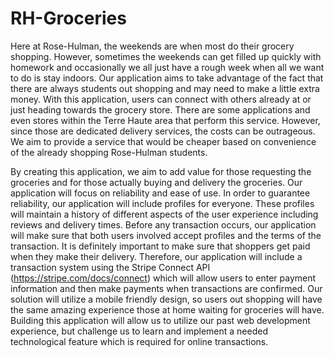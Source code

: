 # RH-Groceries
Here at Rose-Hulman, the weekends are when most do their grocery shopping. However, sometimes the weekends can get filled up quickly with homework and occasionally we all just have a rough week when all we want to do is stay indoors. Our application aims to take advantage of the fact that there are always students out shopping and may need to make a little extra money. With this application, users can connect with others already at or just heading towards the grocery store. There are some applications and even stores within the Terre Haute area that perform this service. However, since those are dedicated delivery services, the costs can be outrageous. We aim to provide a service that would be cheaper based on convenience of the already shopping Rose-Hulman students.

By creating this application, we aim to add value for those requesting the groceries and for those actually buying and delivery the groceries. Our application will focus on reliability and ease of use. In order to guarantee reliability, our application will include profiles for everyone. These profiles will maintain a history of different aspects of the user experience including reviews and delivery times. Before any transaction occurs, our application will make sure that both users involved accept profiles and the terms of the transaction. It is definitely important to make sure that shoppers get paid when they make their delivery. Therefore, our application will include a transaction system using the Stripe Connect API (https://stripe.com/docs/connect) which will allow users to enter payment information and then make payments when transactions are confirmed. Our solution will utilize a mobile friendly design, so users out shopping will have the same amazing experience those at home waiting for groceries will have. Building this application will allow us to utilize our past web development experience, but challenge us to learn and implement a needed technological feature which is required for online transactions.

